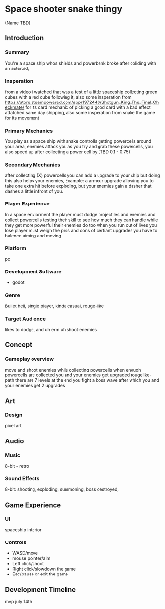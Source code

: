 # Space shooter snake thingy 
(Name TBD)

## Introduction

### Summary 
You're a space ship whos shields and powerbank broke after coliding with an asteroid,

### Insperation 
from a video i watched that was a test of a little spaceship collecting green cubes with a red cube following it,
also some insperation from
https://store.steampowered.com/app/1972440/Shotgun_King_The_Final_Checkmate/
for its card mechanic of picking a good card with a bad effect attatched
same day shipping,
also some insperation from snake the game for its movement

### Primary Mechanics 
You play as a space ship with snake controlls getting powercells around your area,
enemies attack you as you try and grab these powercells,
you also speed up after collecting a power cell by (TBD 0.1 - 0.75)

### Secondary Mechanics                                                                                                                              
after collecting (X) powercells you can add a upgrade to your ship but doing this also helps your enemies,
Example:
a armour upgrade allowing you to take one extra hit before exploding, but your enemies gain a dasher that dashes a little infront of you.

### Player Experience
In a  space enviorment the player must dodge projectiles and enemies and collect powercells
testing their skill to see how much they can handle
while they get more powerful their enemies do too
when you run out of lives you lose
player must weigh the pros and cons of certiant upgrades
you have to balence aiming and moving
### Platform
pc
### Development Software
- godot
### Genre
Bullet hell, single player, kinda casual, rouge-like
### Target Audience
likes to dodge, and uh erm uh shoot enemies
## Concept
### Gameplay overview
move and shoot enemies while collecting powercells
when enough powercells are collected you and your enemies get upgraded
rougelike-path there are 7 levels at the end you fight a boss wave
after which you and your enemies get 2 upgrades
## Art
### Design
pixel art
## Audio
### Music
8-bit - retro
### Sound Effects
8-bit: shooting, exploding, summoning, boss destroyed,
## Game Experience
### UI
spaceship interior
### Controls
- WASD/move
- mouse pointer/aim
- Left click/shoot
- Right click/slowdown the game
- Esc/pause or exit the game
## Development Timeline
mvp july 14th
